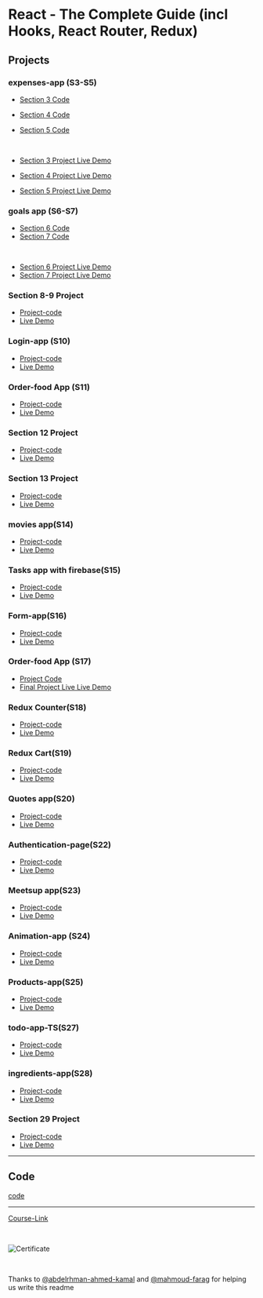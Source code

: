 # React - The Complete Guide (incl Hooks, React Router, Redux)

## Projects

### expenses-app (S3-S5)

- [Section 3 Code](./Projects/01_expenses-app/S03-project)
- [Section 4 Code](./Projects/02_expenses-app/S04-project/)
- [Section 5 Code](./Projects/03_expenses-app/S05-project/)

  <br/>

- [Section 3 Project Live Demo](https://omarsh-react-max-s03.netlify.app/)
- [Section 4 Project Live Demo](https://omarsh-react-max-s04.netlify.app/)
- [Section 5 Project Live Demo](https://omarsh-react-max-s05.netlify.app/)

### goals app (S6-S7)

- [Section 6 Code](./Projects/02_goals-app/S06-project/)
- [Section 7 Code](./Projects/02_goals-app/S07-project/)

<br/>

- [Section 6 Project Live Demo](https://omarsh-react-max-s06.netlify.app/)
- [Section 7 Project Live Demo](https://omarsh-react-max-s07.netlify.app/)

### Section 8-9 Project

- [Project-code](./Projects/03_Section-8-9-project)
- [Live Demo](https://omarsh-react-max-s08-09.netlify.app/)

### Login-app (S10)

- [Project-code](./Projects/04_Login-app/)
- [Live Demo](https://omarsh-react-max-s10.netlify.app/)

### Order-food App (S11)

- [Project-code](./Projects/05_food-order-app/S11-project/)
- [Live Demo](https://omarsh-react-max-s11.netlify.app/)

### Section 12 Project

- [Project-code](./Projects/S12-project)
- [Live Demo]()

### Section 13 Project

- [Project-code](./Projects/S13-project)
- [Live Demo]()

### movies app(S14)

- [Project-code](./Projects/movies-app)
- [Live Demo]()

### Tasks app with firebase(S15)

- [Project-code](./Projects/task-app-firbase/)
- [Live Demo]()

### Form-app(S16)

- [Project-code](./Projects/form-app)
- [Live Demo]()

### Order-food App (S17)

- [Project Code](./Projects/order-food-app/S17-project/)
- [Final Project Live Live Demo]()

### Redux Counter(S18)

- [Project-code](./Projects/redux-counter)
- [Live Demo]()

### Redux Cart(S19)

- [Project-code](./Projects/redux-cart)
- [Live Demo]()

### Quotes app(S20)

- [Project-code](./Projects/quotes-app)
- [Live Demo]()

### Authentication-page(S22)

- [Project-code](./Projects/Authentication-page)
- [Live Demo]()

### Meetsup app(S23)

- [Project-code](./Projects/meetsup-app)
- [Live Demo]()

### Animation-app (S24)

- [Project-code](./Projects/animation-app)
- [Live Demo]()

### Products-app(S25)

- [Project-code](./Projects/Products-app)
- [Live Demo]()

### todo-app-TS(S27)

- [Project-code](./Projects/todo-app-TS)
- [Live Demo]()

### ingredients-app(S28)

- [Project-code](./Projects/ingredients-app/)
- [Live Demo]()

### Section 29 Project

- [Project-code](./Projects/Section-29/)
- [Live Demo]()

---

## Code

[code](Code)

---

[Course-Link](https://www.udemy.com/course/react-the-complete-guide-incl-redux/)

<br>

![Certificate](https://via.placeholder.com/468x300?text=Certificate+Here)

<br>

Thanks to [@abdelrhman-ahmed-kamal](https://github.com/Abdelrhman-ahmed-kamal) and [@mahmoud-farag](https://github.com/mahmoud-farag) for helping us write this readme

